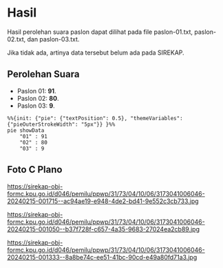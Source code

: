 # Hasil

Hasil perolehan suara paslon dapat dilihat pada file paslon-01.txt, paslon-02.txt, dan paslon-03.txt.

Jika tidak ada, artinya data tersebut belum ada pada SIREKAP.

## Perolehan Suara

 * Paslon 01: **91**.
 * Paslon 02: **80**.
 * Paslon 03: **9**.

```mermaid
%%{init: {"pie": {"textPosition": 0.5}, "themeVariables": {"pieOuterStrokeWidth": "5px"}} }%%
pie showData
    "01" : 91
    "02" : 80
    "03" : 9
```
## Foto C Plano

https://sirekap-obj-formc.kpu.go.id/d046/pemilu/ppwp/31/73/04/10/06/3173041006046-20240215-001715--ac94ae19-e948-4de2-bd41-9e552c3cb733.jpg

https://sirekap-obj-formc.kpu.go.id/d046/pemilu/ppwp/31/73/04/10/06/3173041006046-20240215-001050--b37f728f-c657-4a35-9683-27024ea2cb89.jpg

https://sirekap-obj-formc.kpu.go.id/d046/pemilu/ppwp/31/73/04/10/06/3173041006046-20240215-001333--8a8be74c-ee51-41bc-90cd-e49a80fd71a3.jpg
